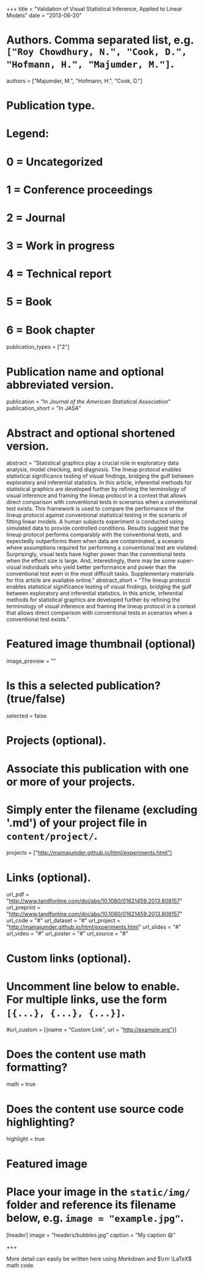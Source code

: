 +++
title = "Validation of Visual Statistical Inference, Applied to Linear Models"
date = "2013-06-20"

# Authors. Comma separated list, e.g. `["Roy Chowdhury, N.", "Cook, D.", "Hofmann, H.", "Majumder, M."]`.
authors = ["Majumder, M.", "Hofmann, H.", "Cook, D."]

# Publication type.
# Legend:
# 0 = Uncategorized
# 1 = Conference proceedings
# 2 = Journal
# 3 = Work in progress
# 4 = Technical report
# 5 = Book
# 6 = Book chapter
publication_types = ["2"]

# Publication name and optional abbreviated version.
publication = "In *Journal of the American Statistical Association*"
publication_short = "In *JASA*"

# Abstract and optional shortened version.
abstract = "Statistical graphics play a crucial role in exploratory data analysis, model checking, and diagnosis. The lineup protocol enables statistical significance testing of visual findings, bridging the gulf between exploratory and inferential statistics. In this article, inferential methods for statistical graphics are developed further by refining the terminology of visual inference and framing the lineup protocol in a context that allows direct comparison with conventional tests in scenarios when a conventional test exists. This framework is used to compare the performance of the lineup protocol against conventional statistical testing in the scenario of fitting linear models. A human subjects experiment is conducted using simulated data to provide controlled conditions. Results suggest that the lineup protocol performs comparably with the conventional tests, and expectedly outperforms them when data are contaminated, a scenario where assumptions required for performing a conventional test are violated. Surprisingly, visual tests have higher power than the conventional tests when the effect size is large. And, interestingly, there may be some super-visual individuals who yield better performance and power than the conventional test even in the most difficult tasks. Supplementary materials for this article are available online."
abstract_short = "The lineup protocol enables statistical significance testing of visual findings, bridging the gulf between exploratory and inferential statistics. In this article, inferential methods for statistical graphics are developed further by refining the terminology of visual inference and framing the lineup protocol in a context that allows direct comparison with conventional tests in scenarios when a conventional test exists."

# Featured image thumbnail (optional)
image_preview = ""

# Is this a selected publication? (true/false)
selected = false

# Projects (optional).
#   Associate this publication with one or more of your projects.
#   Simply enter the filename (excluding '.md') of your project file in `content/project/`.
projects = ["http://mamajumder.github.io/html/experiments.html"]

# Links (optional).
url_pdf = "http://www.tandfonline.com/doi/abs/10.1080/01621459.2013.808157"
url_preprint = "http://www.tandfonline.com/doi/abs/10.1080/01621459.2013.808157"
url_code = "#"
url_dataset = "#"
url_project = "http://mamajumder.github.io/html/experiments.html"
url_slides = "#"
url_video = "#"
url_poster = "#"
url_source = "#"

# Custom links (optional).
#   Uncomment line below to enable. For multiple links, use the form `[{...}, {...}, {...}]`.
#url_custom = [{name = "Custom Link", url = "http://example.org"}]

# Does the content use math formatting?
math = true

# Does the content use source code highlighting?
highlight = true

# Featured image
# Place your image in the `static/img/` folder and reference its filename below, e.g. `image = "example.jpg"`.
[header]
image = "headers/bubbles.jpg"
caption = "My caption :smile:"

+++

More detail can easily be written here using *Markdown* and $\rm \LaTeX$ math code.
